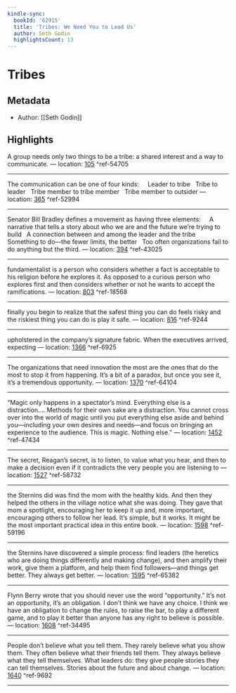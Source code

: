 ```yaml
---
kindle-sync:
  bookId: '62915'
  title: 'Tribes: We Need You to Lead Us'
  author: Seth Godin
  highlightsCount: 13
---
```

# Tribes
## Metadata
* Author: [[Seth Godin]]

## Highlights
A group needs only two things to be a tribe: a shared interest and a way to communicate. — location: [105]() ^ref-54705

---
The communication can be one of four kinds:     Leader to tribe   Tribe to leader   Tribe member to tribe member   Tribe member to outsider — location: [365]() ^ref-52994

---
Senator Bill Bradley defines a movement as having three elements:     A narrative that tells a story about who we are and the future we’re trying to build   A connection between and among the leader and the tribe   Something to do—the fewer limits, the better   Too often organizations fail to do anything but the third. — location: [394]() ^ref-43025

---
fundamentalist is a person who considers whether a fact is acceptable to his religion before he explores it. As opposed to a curious person who explores first and then considers whether or not he wants to accept the ramifications. — location: [803]() ^ref-18568

---
finally you begin to realize that the safest thing you can do feels risky and the riskiest thing you can do is play it safe. — location: [816]() ^ref-9244

---
upholstered in the company’s signature fabric. When the executives arrived, expecting — location: [1366]() ^ref-6925

---
The organizations that need innovation the most are the ones that do the most to stop it from happening. It’s a bit of a paradox, but once you see it, it’s a tremendous opportunity. — location: [1370]() ^ref-64104

---
“Magic only happens in a spectator’s mind. Everything else is a distraction…. Methods for their own sake are a distraction. You cannot cross over into the world of magic until you put everything else aside and behind you—including your own desires and needs—and focus on bringing an experience to the audience. This is magic. Nothing else.” — location: [1452]() ^ref-47434

---
The secret, Reagan’s secret, is to listen, to value what you hear, and then to make a decision even if it contradicts the very people you are listening to — location: [1527]() ^ref-58732

---
the Sternins did was find the mom with the healthy kids. And then they helped the others in the village notice what she was doing. They gave that mom a spotlight, encouraging her to keep it up and, more important, encouraging others to follow her lead. It’s simple, but it works. It might be the most important practical idea in this entire book. — location: [1598]() ^ref-59196

---
the Sternins have discovered a simple process: find leaders (the heretics who are doing things differently and making change), and then amplify their work, give them a platform, and help them find followers—and things get better. They always get better. — location: [1595]() ^ref-65382

---
Flynn Berry wrote that you should never use the word “opportunity.” It’s not an opportunity, it’s an obligation. I don’t think we have any choice. I think we have an obligation to change the rules, to raise the bar, to play a different game, and to play it better than anyone has any right to believe is possible. — location: [1608]() ^ref-34495

---
People don’t believe what you tell them. They rarely believe what you show them. They often believe what their friends tell them. They always believe what they tell themselves. What leaders do: they give people stories they can tell themselves. Stories about the future and about change. — location: [1640]() ^ref-9692

---
